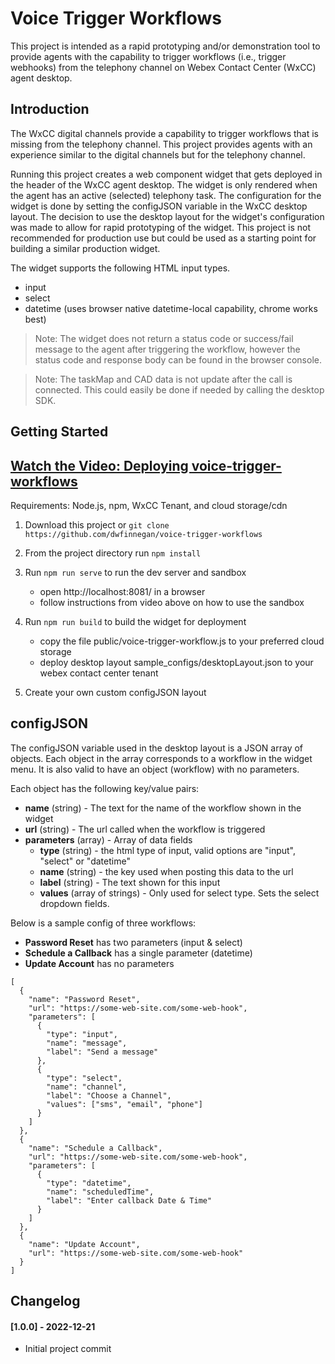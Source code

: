 # Voice Trigger Workflows

This project is intended as a rapid prototyping and/or demonstration tool to provide agents with the capability to trigger workflows (i.e., trigger webhooks) from the telephony channel on Webex Contact Center (WxCC) agent desktop.  

## Introduction

The WxCC digital channels provide a capability to trigger workflows that is missing from the telephony channel.  This project provides agents with an experience similar to the digital channels but for the telephony channel.

Running this project creates a web component widget that gets deployed in the header of the WxCC agent desktop.  The widget is only rendered when the agent has an active (selected) telephony task.  The configuration for the widget is done by setting the configJSON variable in the WxCC desktop layout.  The decision to use the desktop layout for the widget's configuration was made to allow for rapid prototyping of the widget.  This project is not recommended for production use but could be used as a starting point for building a similar production widget.

The widget supports the following HTML input types.
- input
- select
- datetime (uses browser native datetime-local capability, chrome works best)

> Note:  The widget does not return a status code or success/fail message to the agent after triggering the workflow, however the status code and response body can be found in the browser console. 

> Note:  The taskMap and CAD data is not update after the call is connected.  This could easily be done if needed by calling the desktop SDK.


## Getting Started

## [Watch the Video: Deploying voice-trigger-workflows](https://)

Requirements: Node.js, npm, WxCC Tenant, and cloud storage/cdn

1. Download this project or ```git clone https://github.com/dwfinnegan/voice-trigger-workflows```
2. From the project directory run ```npm install```
3. Run ```npm run serve``` to run the dev server and sandbox
   - open http://localhost:8081/ in a browser 
   - follow instructions from video above on how to use the sandbox

4. Run ```npm run build``` to build the widget for deployment
   - copy the file public/voice-trigger-workflow.js to your preferred cloud storage
   - deploy desktop layout sample_configs/desktopLayout.json to your webex contact center tenant

5. Create your own custom configJSON layout


## configJSON

The configJSON variable used in the desktop layout is a JSON array of objects.  Each object in the array corresponds to a workflow in the widget menu.  It is also valid to have an object (workflow) with no parameters.


Each object has the following key/value pairs:
 - **name** (string) - The text for the name of the workflow shown in the widget
 - **url** (string) - The url called when the workflow is triggered
 - **parameters** (array) - Array of data fields
   - **type** (string) - the html type of input, valid options are "input", "select" or "datetime"
   - **name** (string) - the key used when posting this data to the url
   - **label** (string) - The text shown for this input
   - **values** (array of strings) - Only used for select type.  Sets the select dropdown fields.



Below is a sample config of three workflows:
  - **Password Reset** has two parameters (input & select)
  - **Schedule a Callback** has a single parameter (datetime)
  - **Update Account** has no parameters


```
[
  {
    "name": "Password Reset",
    "url": "https://some-web-site.com/some-web-hook",
    "parameters": [
      {
        "type": "input",
        "name": "message",
        "label": "Send a message"
      },
      {
        "type": "select",
        "name": "channel",
        "label": "Choose a Channel",
        "values": ["sms", "email", "phone"]
      }
    ] 
  },
  {
    "name": "Schedule a Callback",
    "url": "https://some-web-site.com/some-web-hook",
    "parameters": [
      {
        "type": "datetime",
        "name": "scheduledTime",
        "label": "Enter callback Date & Time"
      }
    ]
  },
  {
    "name": "Update Account",
    "url": "https://some-web-site.com/some-web-hook"
  }
]
```



## Changelog

#### [1.0.0] - 2022-12-21

- Initial project commit